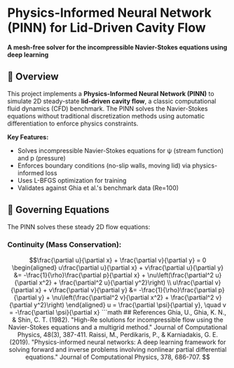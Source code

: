 # Physics-Informed Neural Network (PINN) for Lid-Driven Cavity Flow

**A mesh-free solver for the incompressible Navier-Stokes equations using deep learning**

## 📌 Overview
This project implements a **Physics-Informed Neural Network (PINN)** to simulate 2D steady-state **lid-driven cavity flow**, a classic computational fluid dynamics (CFD) benchmark. The PINN solves the Navier-Stokes equations without traditional discretization methods using automatic differentiation to enforce physics constraints.

**Key Features:**
- Solves incompressible Navier-Stokes equations for ψ (stream function) and p (pressure)
- Enforces boundary conditions (no-slip walls, moving lid) via physics-informed loss
- Uses L-BFGS optimization for training
- Validates against Ghia et al.'s benchmark data (Re=100)

## 🧮 Governing Equations
The PINN solves these steady 2D flow equations:

### Continuity (Mass Conservation):
```math
\frac{\partial u}{\partial x} + \frac{\partial v}{\partial y} = 0
\begin{aligned}
u\frac{\partial u}{\partial x} + v\frac{\partial u}{\partial y} &= -\frac{1}{\rho}\frac{\partial p}{\partial x} + \nu\left(\frac{\partial^2 u}{\partial x^2} + \frac{\partial^2 u}{\partial y^2}\right) \\
u\frac{\partial v}{\partial x} + v\frac{\partial v}{\partial y} &= -\frac{1}{\rho}\frac{\partial p}{\partial y} + \nu\left(\frac{\partial^2 v}{\partial x^2} + \frac{\partial^2 v}{\partial y^2}\right)
\end{aligned}

u = \frac{\partial \psi}{\partial y}, \quad v = -\frac{\partial \psi}{\partial x}
```math

## References
Ghia, U., Ghia, K. N., & Shin, C. T. (1982). "High-Re solutions for incompressible flow using the Navier-Stokes equations and a multigrid method." Journal of Computational Physics, 48(3), 387-411.

Raissi, M., Perdikaris, P., & Karniadakis, G. E. (2019). "Physics-informed neural networks: A deep learning framework for solving forward and inverse problems involving nonlinear partial differential equations." Journal of Computational Physics, 378, 686-707.
